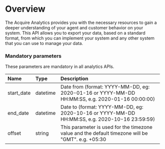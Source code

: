 # Overview

The Acquire Analytics provides you with the necessary resources to gain a deeper understanding of your agent and customer behavior on your system. This API allows you to export your data, based on a standard format, from which you can implement your system and any other system that you can use to manage your data.

### **Mandatory parameters**

These parameters are mandatory in all analytics APIs.

| Name | Type | Description |
| :--- | :--- | :--- |
| start\_date | datetime | Date from \(format: YYYY-MM-DD, eg: 2020-01-16 or YYYY-MM-DD HH:MM:SS, e.g. 2020-01-16 00:00:00\) |
| end\_date | datetime | Date to \(format: YYYY-MM-DD, eg: 2020-10-16 or YYYY-MM-DD HH:MM:SS, e.g. 2020-10-16 23:59:59\) |
| offset | string | This parameter is used for the timezone value and the default timezone will be "GMT". e.g. +05:30 |

